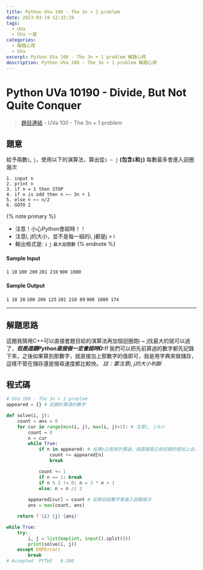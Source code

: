 ```yaml
---
title: Python UVa 100 - The 3n + 1 problem
date: 2023-03-19 12:32:19
tags:
  - UVa
  - UVa 一星
categories:
  - 解題心得
  - UVa
excerpt: Python UVa 100 - The 3n + 1 problem 解題心得
description: Python UVa 100 - The 3n + 1 problem 解題心得
---
```

# Python UVa 10190 - Divide, But Not Quite Conquer

>[題目連結](https://onlinejudge.org/index.php?option=onlinejudge&Itemid=8&page=show_problem&category=0&problem=36&mosmsg=Submission+received+with+ID+28318303) - UVa 100 - The 3n + 1 problem



## 題意
給予兩數`i`, `j`，使用以下的演算法，算出從`i ~ j` **(包含`i`和`j`)** 每數最多會進入迴圈幾次
```
1. input n
2. print n
3. if n = 1 then STOP
4. if n is odd then n ←− 3n + 1
5. else n ←− n/2
6. GOTO 2
```

{% note primary %}
 - 注意！小心Python會超時！！
 - 注意i, j的大小，並不是每一組的i, j都是j > i
 - 輸出格式是: `i` `j` `最大迴圈數`
{% endnote %}

#### Sample Input 
`1 10`
`100 200`
`201 210`
`900 1000`

#### Sample Output 
`1 10 20`
`100 200 125`
`201 210 89`
`900 1000 174`

---
## 解題思路
這題我猜用C++可以直接套題目給的演算法再加個迴圈跑i ~ j找最大的就可以過了，***但是這題Python直接做一定會超時D:!!***
我們可以把先前算過的數字都先記錄下來，之後如果算到那數字，就直接加上那數字的值即可，我是用字典來做儲存，這樣不管在儲存還是搜尋速度都比較快。
*註：要注意i, j的大小判斷*



## 程式碼
```python
# UVa 100 - The 3n + 1 problem
appeared = {} # 記錄計算過的數字

def solve(i, j):
    count = ans = 0
    for cur in range(min(i, j), max(i, j)+1): # 注意i, j大小
        count = 0
        n = cur
        while True:
            if n in appeared: # 如果n之前有計算過，就直接取之前紀錄的值加上去，然後跳出迴圈
                count += appeared[n]
                break

            count += 1
            if n == 1: break
            if n % 2 != 0: n = 3 * n + 1
            else: n = n // 2
        
        appeared[cur] = count # 記錄目前數字會進入迴圈幾次
        ans = max(count, ans)

    return f'{i} {j} {ans}'

while True:
    try:
        i, j = list(map(int, input().split()))
        print(solve(i, j))
    except EOFError:
        break
# Accepted	PYTH3	0.590
```